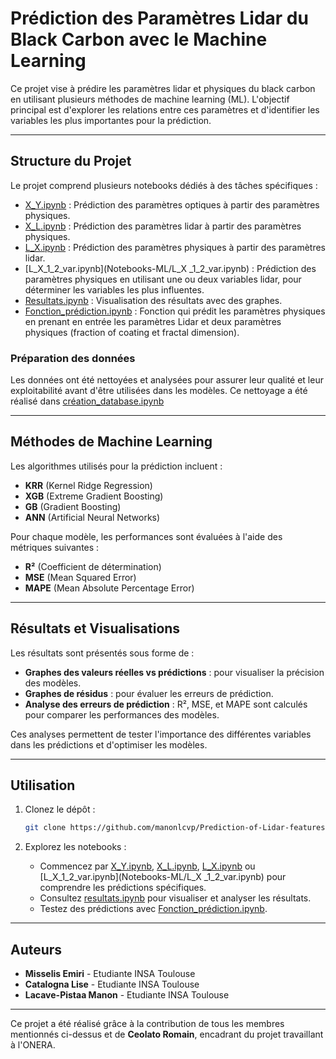 # Prédiction des Paramètres Lidar du Black Carbon avec le Machine Learning

Ce projet vise à prédire les paramètres lidar et physiques du black carbon en utilisant plusieurs méthodes de machine learning (ML). L'objectif principal est d'explorer les relations entre ces paramètres et d'identifier les variables les plus importantes pour la prédiction.

---

## Structure du Projet
Le projet comprend plusieurs notebooks dédiés à des tâches spécifiques :

- [X_Y.ipynb](Notebooks-ML/X_Y.ipynb) : Prédiction des paramètres optiques à partir des paramètres physiques.
- [X_L.ipynb](Notebooks-ML/X_L.ipynb) : Prédiction des paramètres lidar à partir des paramètres physiques.
- [L_X.ipynb](Notebooks-ML/L_X.ipynb) : Prédiction des paramètres physiques à partir des paramètres lidar.
- [L_X_1_2_var.ipynb](Notebooks-ML/L_X _1_2_var.ipynb) : Prédiction des paramètres physiques en utilisant une ou deux variables lidar, pour déterminer les variables les plus influentes.
- [Resultats.ipynb](Notebooks-ML/Resultats.ipynb) : Visualisation des résultats avec des graphes.
- [Fonction_prédiction.ipynb](Notebooks-ML/Fonction_prédiction.ipynb) : Fonction qui prédit les paramètres physiques en prenant en entrée les paramètres Lidar et deux paramètres physiques (fraction of coating et fractal dimension).

### Préparation des données
Les données ont été nettoyées et analysées pour assurer leur qualité et leur exploitabilité avant d'être utilisées dans les modèles. Ce nettoyage a été réalisé dans [création_database.ipynb](data/création_database.ipynb)

---

## Méthodes de Machine Learning
Les algorithmes utilisés pour la prédiction incluent :
- **KRR** (Kernel Ridge Regression)
- **XGB** (Extreme Gradient Boosting)
- **GB** (Gradient Boosting)
- **ANN** (Artificial Neural Networks)

Pour chaque modèle, les performances sont évaluées à l'aide des métriques suivantes :
- **R²** (Coefficient de détermination)
- **MSE** (Mean Squared Error)
- **MAPE** (Mean Absolute Percentage Error)

---

## Résultats et Visualisations
Les résultats sont présentés sous forme de :
- **Graphes des valeurs réelles vs prédictions** : pour visualiser la précision des modèles.
- **Graphes de résidus** : pour évaluer les erreurs de prédiction.
- **Analyse des erreurs de prédiction** : R², MSE, et MAPE sont calculés pour comparer les performances des modèles.

Ces analyses permettent de tester l'importance des différentes variables dans les prédictions et d'optimiser les modèles.

---

## Utilisation
1. Clonez le dépôt :
   ```bash
   git clone https://github.com/manonlcvp/Prediction-of-Lidar-features-for-black-carbon.git
   ```

2. Explorez les notebooks :
   - Commencez par [X_Y.ipynb](Notebooks-ML/X_Y.ipynb), [X_L.ipynb](Notebooks-ML/X_L.ipynb), [L_X.ipynb](Notebooks-ML/L_X.ipynb) ou [L_X_1_2_var.ipynb](Notebooks-ML/L_X _1_2_var.ipynb) pour comprendre les prédictions spécifiques.
   - Consultez [resultats.ipynb](Notebooks-ML/resultats.ipynb) pour visualiser et analyser les résultats.
   - Testez des prédictions avec [Fonction_prédiction.ipynb](Notebooks-ML/Fonction_prédiction.ipynb).

---

## Auteurs

- **Misselis Emiri** - Etudiante INSA Toulouse
- **Catalogna Lise** - Etudiante INSA Toulouse
- **Lacave-Pistaa Manon** - Etudiante INSA Toulouse

---

Ce projet a été réalisé grâce à la contribution de tous les membres mentionnés ci-dessus et de **Ceolato Romain**, encadrant du projet travaillant à l'ONERA. 

